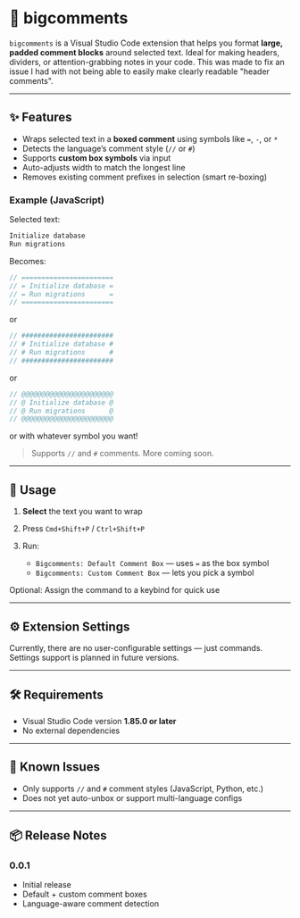 # 🧱 bigcomments

`bigcomments` is a Visual Studio Code extension that helps you format **large, padded comment blocks** around selected text. Ideal for making headers, dividers, or attention-grabbing notes in your code. This was made to fix an issue I had with not being able to easily make clearly readable "header comments".

---

## ✨ Features

- Wraps selected text in a **boxed comment** using symbols like `=`, `-`, or `*`
- Detects the language’s comment style (`//` or `#`)
- Supports **custom box symbols** via input
- Auto-adjusts width to match the longest line
- Removes existing comment prefixes in selection (smart re-boxing)

### Example (JavaScript)

Selected text:

```js
Initialize database
Run migrations
```

Becomes:

```js
// =======================
// = Initialize database =
// = Run migrations      =
// =======================
```

or

```js
// #######################
// # Initialize database #
// # Run migrations      #
// #######################
```

or

```js
// @@@@@@@@@@@@@@@@@@@@@@@
// @ Initialize database @
// @ Run migrations      @
// @@@@@@@@@@@@@@@@@@@@@@@
```

or with whatever symbol you want!

> Supports `//` and `#` comments. More coming soon.

---

## 🧪 Usage

1. **Select** the text you want to wrap
2. Press `Cmd+Shift+P` / `Ctrl+Shift+P`
3. Run:

   - `Bigcomments: Default Comment Box` — uses `=` as the box symbol
   - `Bigcomments: Custom Comment Box` — lets you pick a symbol

Optional: Assign the command to a keybind for quick use

---

## ⚙️ Extension Settings

Currently, there are no user-configurable settings — just commands.
Settings support is planned in future versions.

---

## 🛠 Requirements

- Visual Studio Code version **1.85.0 or later**
- No external dependencies

---

## 🐞 Known Issues

- Only supports `//` and `#` comment styles (JavaScript, Python, etc.)
- Does not yet auto-unbox or support multi-language configs

---

## 📦 Release Notes

### 0.0.1

- Initial release
- Default + custom comment boxes
- Language-aware comment detection
